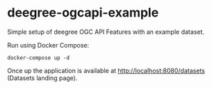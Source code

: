 deegree-ogcapi-example
======================

Simple setup of deegree OGC API Features with an example dataset.

Run using Docker Compose:

```
docker-compose up -d
```

Once up the application is available at <http://localhost:8080/datasets> (Datasets landing page).
